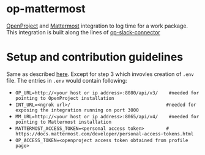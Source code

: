 # op-mattermost
[OpenProject](https://www.openproject.org/) and [Mattermost](https://mattermost.com/) integration to log time for a work package. This integration is built along the lines of [op-slack-connector](https://github.com/girish17/op-slack-connector)

# Setup and contribution guidelines

Same as described [here](https://github.com/girish17/op-slack-connector#setup-and-contribution-guidelines). Except for step 3 which invovles creation of `.env` file. The entries in `.env` would contain following:
- `OP_URL=http://<your host or ip address>:8080/api/v3/    #needed for pointing to OpenProject installation` 
- `INT_URL=<ngrok url>/                                   #needed for exposing the integration running on port 3000`
- `MM_URL=http://<your host or ip address>:8065/api/v4/    #needed for pointing to Mattermost installation`  
- `MATTERMOST_ACCESS_TOKEN=<personal access token>        # https://docs.mattermost.com/developer/personal-access-tokens.html`
- `OP_ACCESS_TOKEN=<openproject access token obtained from profile page>`

